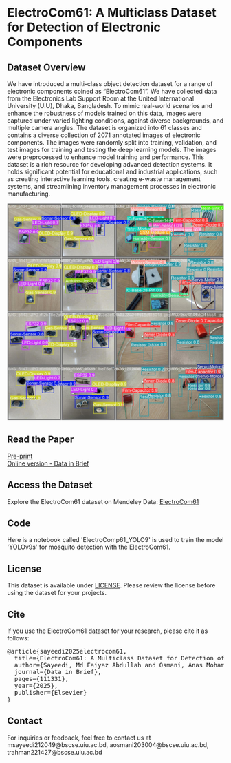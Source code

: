# ElectroCom61: A Multiclass Dataset for Detection of Electronic Components

<!DOCTYPE html>
<html lang="en">
<head>
    <meta charset="UTF-8">
    <meta http-equiv="X-UA-Compatible" content="IE=edge">
    <meta name="viewport" content="width=device-width, initial-scale=1.0">
</head>
<body>

<h2>Dataset Overview</h2>
<p>We have introduced a multi-class object detection dataset for a range of electronic components coined as “ElectroCom61”. We have collected data from the Electronics Lab Support Room at the United International University (UIU), Dhaka, Bangladesh. To mimic real-world scenarios and enhance the robustness of models trained on this data, images were captured under varied lighting conditions, against diverse backgrounds, and multiple camera angles. The dataset is organized into 61 classes and contains a diverse collection of 2071 annotated images of electronic components. The images were randomly split into training, validation, and test images for training and testing the deep learning models. The images were preprocessed to enhance model training and performance. This dataset is a rich resource for developing advanced detection systems. It holds significant potential for educational and industrial applications, such as creating interactive learning tools, creating e-waste management systems, and streamlining inventory management processes in electronic manufacturing.
</p>

![Dataset Overview](Results/download.jpeg)

<h2>Read the Paper</h2>

[Pre-print](https://papers.ssrn.com/sol3/papers.cfm?abstract_id=4858132) \
[Online version - Data in Brief](https://www.sciencedirect.com/science/article/pii/S2352340925000630?utm_campaign=STMJ_219742_AUTH_SERV_PA&utm_medium=email&utm_acid=288557759&SIS_ID=&dgcid=STMJ_219742_AUTH_SERV_PA&CMX_ID=&utm_in=DM539090&utm_source=AC_)

<h2>Access the Dataset</h2>
<p>Explore the ElectroCom61 dataset on Mendeley Data: <a href="https://data.mendeley.com/datasets/6scy6h8sjz/2" target="_blank">ElectroCom61</a></p>

<h2>Code</h2>
<p>Here is a notebook called 'ElectroComp61_YOLO9' is used to train the model 'YOLOv9s' for mosquito detection with the ElectroCom61.</p>

<h2>License</h2>
<p>This dataset is available under <a href="LICENSE">LICENSE</a>. Please review the license before using the dataset for your projects.</p>

<h2>Cite</h2>
<p>If you use the ElectroCom61 dataset for your research, please cite it as follows:</p>
<pre>
@article{sayeedi2025electrocom61,
  title={ElectroCom61: A Multiclass Dataset for Detection of Electronic Components},
  author={Sayeedi, Md Faiyaz Abdullah and Osmani, Anas Mohammad Ishfaqul Muktadir and Rahman, Taimur and Deepti, Jannatul Ferdous and Rahman, Raiyan and Islam, Salekul},
  journal={Data in Brief},
  pages={111331},
  year={2025},
  publisher={Elsevier}
}
</pre>

<h2>Contact</h2>
<p>For inquiries or feedback, feel free to contact us at msayeedi212049@bscse.uiu.ac.bd, aosmani203004@bscse.uiu.ac.bd, trahman221427@bscse.uiu.ac.bd</p>

</body>
</html>
